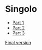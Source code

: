 # Singolo

- [Part 1](https://alekseyvlivanov.github.io/singolo/singolo1.html)
- [Part 2](https://alekseyvlivanov.github.io/singolo/singolo2.html)
- [Part 3](https://alekseyvlivanov.github.io/singolo/singolo3.html)

[Final version](https://alekseyvlivanov.github.io/singolo/singolo.html)
